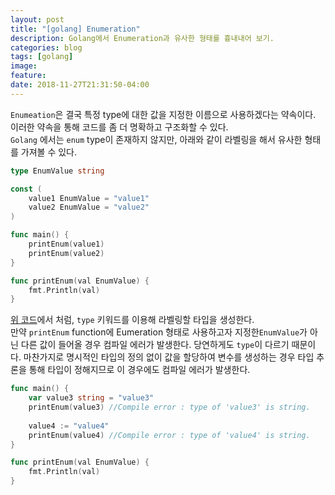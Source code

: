 ```yaml
---
layout: post
title: "[golang] Enumeration"
description: Golang에서 Enumeration과 유사한 형태를 흉내내어 보기.
categories: blog
tags: [golang]
image:
feature:
date: 2018-11-27T21:31:50-04:00
---
```


`Enumeation`은 결국 특정 type에 대한 값을 지정한 이름으로 사용하겠다는 약속이다.  
이러한 약속을 통해 코드를 좀 더 명확하고 구조화할 수 있다.  
`Golang` 에서는 `enum` type이 존재하지 않지만, 아래와 같이 라벨링을 해서 유사한 형태를 가져볼 수 있다.
  
```go
type EnumValue string

const (
    value1 EnumValue = "value1"
    value2 EnumValue = "value2"
)

func main() {
    printEnum(value1)
    printEnum(value2)
}

func printEnum(val EnumValue) {
    fmt.Println(val)
}
```
[위 코드](https://play.golang.org/p/6svjxGe6SSY)에서 처럼, `type` 키워드를 이용해 라벨링할 타입을 생성한다.  
만약 `printEnum` function에 Eumeration 형태로 사용하고자 지정한`EnumValue`가 아닌 다른 값이 들어올 경우 컴파일 에러가 발생한다.
당연하게도 `type`이 다르기 때문이다. 마찬가지로 명시적인 타입의 정의 없이 값을 할당하여 변수를 생성하는 경우 타입 추론을 통해 타입이 정해지므로 이 경우에도 컴파일 에러가 발생한다.
```go
func main() {
    var value3 string = "value3"
    printEnum(value3) //Compile error : type of 'value3' is string.
    
    value4 := "value4"
    printEnum(value4) //Compile error : type of 'value4' is string.
}

func printEnum(val EnumValue) {
    fmt.Println(val)
}
```
